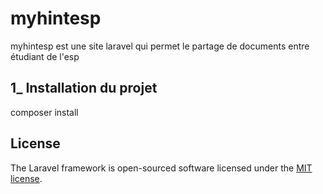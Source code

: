 <h1>myhintesp</h1>
<a></a>

<p> myhintesp est une site laravel qui permet le partage de documents entre étudiant de l'esp </p>

<h2>1_ Installation du projet</h2>
<p>composer install</p>




## License

The Laravel framework is open-sourced software licensed under the [MIT license](https://opensource.org/licenses/MIT).
